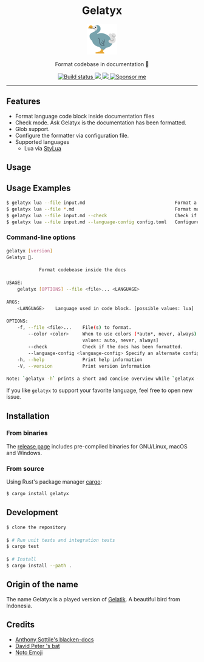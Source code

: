 <div align="center">
  <h1>Gelatyx</h1>

<img src='docs/bird.svg' width=80px />

Format codebase in documentation 🦤

<a href="https://github.com/azzamsa/gelatyx/workflows/ci.yml">
    <img src="https://github.com/azzamsa/gelatyx/workflows/ci/badge.svg" alt="Build status" />
  </a>

<a href="https://crates.io/crates/gelatyx">
    <img src="https://img.shields.io/crates/v/gelatyx.svg">
  </a>

<a href=" https://docs.rs/gelatyx/">
    <img src="https://docs.rs/gelatyx/badge.svg">
  </a>

<a href="https://azzamsa.com/support/">
    <img alt="Sponsor me" src="https://img.shields.io/badge/Sponsor%20Me-%F0%9F%92%96-ff69b4">
  </a>

</div>

---

## Features

- Format language code block inside documentation files
- Check mode. Ask Gelatyx is the documentation has been formatted.
- Glob support.
- Configure the formatter via configuration file.
- Supported languages
  - Lua via [StyLua](https://github.com/JohnnyMorganz/StyLua)

## Usage

## Usage Examples

```bash
$ gelatyx lua --file input.md                                 Format a file with lua formatter
$ gelatyx lua --file *.md                                     Format multiple files ...
$ gelatyx lua --file input.md --check                         Check if the docs has been formatted.
$ gelatyx lua --file input.md --language-config config.toml   Configure the formatter.
```

### Command-line options

```bash
gelatyx [version] 
Gelatyx 🦤.

            Format codebease inside the docs

USAGE:
    gelatyx [OPTIONS] --file <file>... <LANGUAGE>

ARGS:
    <LANGUAGE>    Language used in code block. [possible values: lua]

OPTIONS:
    -f, --file <file>...    File(s) to format.
        --color <color>     When to use colors (*auto*, never, always). [default: auto] [possible
                            values: auto, never, always]
        --check             Check if the docs has been formatted.
        --language-config <language-config> Specify an alternate configuration file
    -h, --help              Print help information
    -V, --version           Print version information

Note: `gelatyx -h` prints a short and concise overview while `gelatyx --help` gives all details.
```

If you like `gelatyx` to support your favorite language, feel free to open new issue.

## Installation

### From binaries

The [release page](https://github.com/azzamsa/gelatyx/releases) includes
pre-compiled binaries for GNU/Linux, macOS and Windows.

### From source

Using Rust's package manager [cargo](https://github.com/rust-lang/cargo):

```bash
$ cargo install gelatyx
```

## Development

```bash
$ clone the repository 

$ # Run unit tests and integration tests
$ cargo test

$ # Install
$ cargo install --path .
```

## Origin of the name

The name Gelatyx is a played version of [Gelatik](https://id.wikipedia.org/wiki/Gelatik). A beautiful bird from Indonesia.

## Credits

- [Anthony Sottile's blacken-docs](https://github.com/asottile/blacken-docs)
- [David Peter 's bat](https://github.com/sharkdp/bat)
- [Noto Emoji](https://github.com/googlefonts/noto-emoji)
